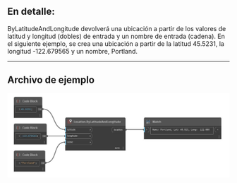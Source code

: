 ## En detalle:
ByLatitudeAndLongitude devolverá una ubicación a partir de los valores de latitud y longitud (dobles) de entrada y un nombre de entrada (cadena). En el siguiente ejemplo, se crea una ubicación a partir de la latitud 45.5231, la longitud -122.679565 y un nombre, Portland.
___
## Archivo de ejemplo

![ByLatitudeAndLongitude](./DynamoUnits.Location.ByLatitudeAndLongitude_img.jpg)

